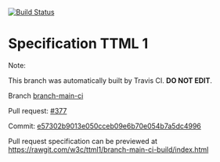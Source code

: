 [![Build Status](https://travis-ci.org/w3c/ttml1.svg?branch=branch-main-ci)](https://travis-ci.org/w3c/ttml1)


# Specification TTML 1


Note:


This branch was automatically built by Travis CI. <b>DO NOT EDIT</b>.


 Branch [branch-main-ci](https://github.com/w3c/ttml1/tree/branch-main-ci)


 Pull request: [#377](https://github.com/w3c/ttml1/pull/377)


 Commit: [e57302b9013e050cceb09e6b70e054b7a5dc4996](https://github.com/w3c/ttml1/commit/e57302b9013e050cceb09e6b70e054b7a5dc4996)

Pull request specification can be previewed at https://rawgit.com/w3c/ttml1/branch-main-ci-build/index.html



